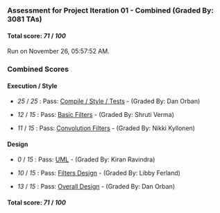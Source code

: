 ### Assessment for Project Iteration 01 - Combined (Graded By: 3081 TAs)

#### Total score: _71_ / _100_

Run on November 26, 05:57:52 AM.


### Combined Scores


#### Execution / Style

+  _25_ / _25_ : Pass: [Compile / Style / Tests](PROJ_01_Automated_Assessment.md) - (Graded By: Dan Orban)



+  _12_ / _15_ : Pass: [Basic Filters](PROJ_01_BasicFilters_Assessment.md) - (Graded By: Shruti Verma)



+  _11_ / _15_ : Pass: [Convolution Filters](PROJ_01_ConvFilters_Assessment.md) - (Graded By: Nikki Kyllonen)




#### Design

+  _0_ / _15_ : Pass: [UML](PROJ_01_UML_Assessment.md) - (Graded By: Kiran Ravindra)



+  _10_ / _15_ : Pass: [Filters Design](PROJ_01_FiltersDesign_Assessment.md) - (Graded By: Libby Ferland)



+  _13_ / _15_ : Pass: [Overall Design](PROJ_01_OverallDesign_Assessment.md) - (Graded By: Dan Orban)



#### Total score: _71_ / _100_

